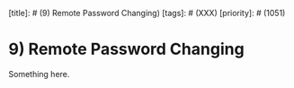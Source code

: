 [title]: # (9) Remote Password Changing)
[tags]: # (XXX)
[priority]: # (1051)
# 9) Remote Password Changing
Something here.
